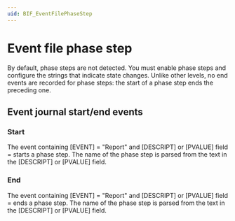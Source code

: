 ```yaml
---
uid: BIF_EventFilePhaseStep
---
```


# Event file phase step

<!-- Customized for FactoryTalk. Removed headings related to SQL. -->

By default, phase steps are not detected. You must enable phase steps and configure the strings that indicate state changes. Unlike other levels, no end events are recorded for phase steps: the start of a phase step ends the preceding one.

## Event journal start/end events

### Start

The event containing [EVENT] = "Report" and [DESCRIPT] or [PVALUE] field = <Start Substring> starts a phase step. The name of the phase step is parsed from the text in the [DESCRIPT] or [PVALUE] field.

### End

The event containing [EVENT] = "Report" and [DESCRIPT] or [PVALUE] field = <End Substring> ends a phase step. The name of the phase step is parsed from the text in the [DESCRIPT] or [PVALUE] field.
